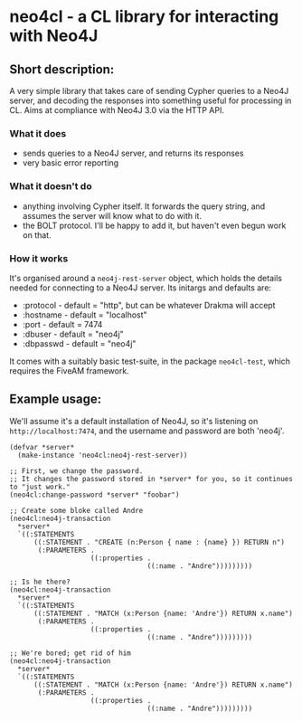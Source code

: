 # neo4cl - a CL library for interacting with Neo4J

## Short description:
A very simple library that takes care of sending Cypher queries to a Neo4J server, and decoding the responses into something useful for processing in CL.
Aims at compliance with Neo4J 3.0 via the HTTP API.


### What it does

- sends queries to a Neo4J server, and returns its responses
- very basic error reporting


### What it doesn't do

- anything involving Cypher itself. It forwards the query string, and assumes the server will know what to do with it.
- the BOLT protocol. I'll be happy to add it, but haven't even begun work on that.


### How it works

It's organised around a `neo4j-rest-server` object, which holds the details needed for connecting to a Neo4J server. Its initargs and defaults are:
- :protocol - default = "http", but can be whatever Drakma will accept
- :hostname - default = "localhost"
- :port - default = 7474
- :dbuser - default = "neo4j"
- :dbpasswd - default = "neo4j"

It comes with a suitably basic test-suite, in the package `neo4cl-test`, which requires the FiveAM framework.


## Example usage:
We'll assume it's a default installation of Neo4J, so it's listening on `http://localhost:7474`, and the username and password are both 'neo4j'.
```
(defvar *server*
  (make-instance 'neo4cl:neo4j-rest-server))

;; First, we change the password.
;; It changes the password stored in *server* for you, so it continues to "just work."
(neo4cl:change-password *server* "foobar")

;; Create some bloke called Andre
(neo4cl:neo4j-transaction
  *server*
  `((:STATEMENTS
      ((:STATEMENT . "CREATE (n:Person { name : {name} }) RETURN n")
       (:PARAMETERS .
                    ((:properties .
                                  ((:name . "Andre")))))))))

;; Is he there?
(neo4cl:neo4j-transaction
  *server*
  `((:STATEMENTS
      ((:STATEMENT . "MATCH (x:Person {name: 'Andre'}) RETURN x.name")
       (:PARAMETERS .
                    ((:properties .
                                  ((:name . "Andre")))))))))

;; We're bored; get rid of him
(neo4cl:neo4j-transaction
  *server*
  `((:STATEMENTS
      ((:STATEMENT . "MATCH (x:Person {name: 'Andre'}) RETURN x.name")
       (:PARAMETERS .
                    ((:properties .
                                  ((:name . "Andre")))))))))
```
